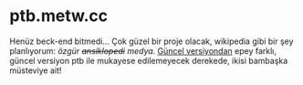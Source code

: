 # ptb.metw.cc

Henüz beck-end bitmedi... Çok güzel bir proje olacak, wikipedia gibi bir şey planlıyorum: *özgür  ~~ansiklopedi~~ medya*.
[Güncel versiyondan](www.metw.cc) epey farklı, güncel versiyon ptb ile mukayese edilemeyecek derekede, ikisi bambaşka müsteviye ait!
